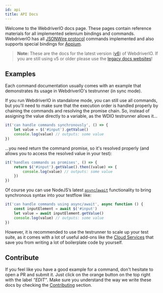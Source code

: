 ```yaml
---
id: api
title: API Docs
---
```


Welcome to the WebdriverIO docs page. These pages contain reference materials for all implemented selenium bindings and commands. WebdriverIO has all [JSONWire protocol](https://github.com/SeleniumHQ/selenium/wiki/JsonWireProtocol) commands implemented and also supports special bindings for [Appium](http://appium.io).

> __Note:__ These are the docs for the latest version ([v6](https://webdriver.io/blog/2020/03/26/webdriverio-v6-released.html)) of WebdriverIO. If you are still using v5 or older please use the [legacy docs websites](Versions.md)!

## Examples

Each command documentation usually comes with an example that demonstrates its usage in WebdriverIO's testrunner (in sync mode).

If you run WebdriverIO in standalone mode, you can still use all commands, but you'll need to make sure that the execution order is handled properly by chaining the commands and resolving the promise chain. So, instead of assigning the value directly to a variable, as the WDIO testrunner allows it...

```js
it('can handle commands synchronously', () => {
    let value = $('#input').getValue()
    console.log(value) // outputs: some value
})
```

...you need return the command promise, so it's resolved properly (and allows you to access the resolved value in your test):

```js
it('handles commands as promises', () => {
    return $('#input').getValue().then((value) => {
        console.log(value) // outputs: some value
    })
})
```

Of course you can use NodeJS’s latest [`async`/`await`](https://github.com/yortus/asyncawait) functionality to bring synchronous syntax into your testflow like:

```js
it('can handle commands using async/await', async function () {
    const inputElement = await $('#input')
    let value = await inputElement.getValue()
    console.log(value) // outputs: some value
})
```

However, it is recommended to use the testrunner to scale up your test suite, as it comes with a lot of useful add-ons like the [Cloud Services](CloudServices.md) that save you from writing a lot of boilerplate code by yourself.

## Contribute

If you feel like you have a good example for a command, don't hesitate to open a PR and submit it. Just click on the orange button on the top right with the label _“EDIT”_. Make sure you understand the way we write these docs by checking the [Contributing](https://github.com/webdriverio/webdriverio/blob/master/CONTRIBUTING.md) section.
